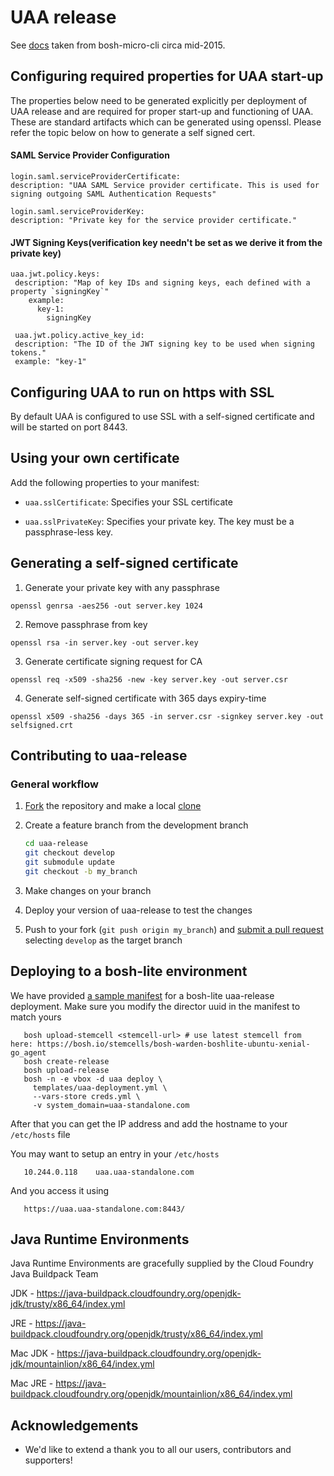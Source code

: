 # UAA release

See [docs](https://github.com/cloudfoundry/uaa-release/blob/develop/docs/uaa.md) taken from bosh-micro-cli circa mid-2015.

## Configuring required properties for UAA start-up

The properties below need to be generated explicitly per deployment of UAA release and are required for proper start-up and functioning of UAA. These are standard artifacts which can be generated using openssl. Please refer the topic below on how to generate a self signed cert.

#### SAML Service Provider Configuration

```
login.saml.serviceProviderCertificate:
description: "UAA SAML Service provider certificate. This is used for signing outgoing SAML Authentication Requests"

login.saml.serviceProviderKey:
description: "Private key for the service provider certificate."
```

#### JWT Signing Keys(verification key needn't be set as we derive it from the private key)

```
uaa.jwt.policy.keys:
 description: "Map of key IDs and signing keys, each defined with a property `signingKey`"
    example:
      key-1:
        signingKey
 
 uaa.jwt.policy.active_key_id:
 description: "The ID of the JWT signing key to be used when signing tokens."
 example: "key-1" 
```

## Configuring UAA to run on https with SSL

By default UAA is configured to use SSL with a self-signed certificate and will be started on port 8443.

## Using your own certificate

Add the following properties to your manifest:

- `uaa.sslCertificate`: Specifies your SSL certificate

- `uaa.sslPrivateKey`: Specifies your private key.  The key must be a passphrase-less key.

## Generating a self-signed certificate

1. Generate your private key with any passphrase

`openssl genrsa -aes256 -out server.key 1024`

2. Remove passphrase from key

`openssl rsa -in server.key -out server.key`

3. Generate certificate signing request for CA

`openssl req -x509 -sha256 -new -key server.key -out server.csr`

4. Generate self-signed certificate with 365 days expiry-time

`openssl x509 -sha256 -days 365 -in server.csr -signkey server.key -out selfsigned.crt`

## Contributing to uaa-release

### General workflow

1. [Fork](https://help.github.com/articles/fork-a-repo) the repository and make a local [clone](https://help.github.com/articles/fork-a-repo#step-2-create-a-local-clone-of-your-fork)
2. Create a feature branch from the development branch

   ```bash
   cd uaa-release
   git checkout develop
   git submodule update
   git checkout -b my_branch
   ```
3. Make changes on your branch
4. Deploy your version of uaa-release to test the changes
5. Push to your fork (`git push origin my_branch`) and
   [submit a pull request](https://help.github.com/articles/creating-a-pull-request)
   selecting `develop` as the target branch

## Deploying to a bosh-lite environment

   We have provided [a sample manifest](docs/bosh-lite-uaa-release.yml)
   for a bosh-lite uaa-release deployment. 
   Make sure you modify the director uuid in the manifest to match yours 


       bosh upload-stemcell <stemcell-url> # use latest stemcell from here: https://bosh.io/stemcells/bosh-warden-boshlite-ubuntu-xenial-go_agent
       bosh create-release
       bosh upload-release
       bosh -n -e vbox -d uaa deploy \
         templates/uaa-deployment.yml \
         --vars-store creds.yml \
         -v system_domain=uaa-standalone.com

    
   After that you can get the IP address and add the hostname to your `/etc/hosts` file
  
   You may want to setup an entry in your `/etc/hosts`
      
       10.244.0.118    uaa.uaa-standalone.com
   
   And you access it using

       https://uaa.uaa-standalone.com:8443/

## Java Runtime Environments

   Java Runtime Environments are gracefully supplied by the Cloud Foundry
   Java Buildpack Team

   JDK - https://java-buildpack.cloudfoundry.org/openjdk-jdk/trusty/x86_64/index.yml
   
   JRE - https://java-buildpack.cloudfoundry.org/openjdk/trusty/x86_64/index.yml
   
   Mac JDK - https://java-buildpack.cloudfoundry.org/openjdk-jdk/mountainlion/x86_64/index.yml
   
   Mac JRE - https://java-buildpack.cloudfoundry.org/openjdk/mountainlion/x86_64/index.yml

## Acknowledgements

* We'd like to extend a thank you to all our users, contributors and supporters!
